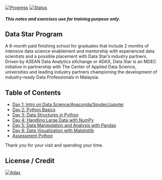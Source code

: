 [![Progress](https://img.shields.io/badge/Progress-15%25-orange.svg)]()
[![Status](https://img.shields.io/badge/Status-Incomplete-orange.svg)]()

##### This notes and exercises use for training purpose only.

## Data Star Program
A 6-month paid finishing school for graduates that include 2 months of intensive data science enablement and mentorship with experienced data scientists and a possible placement with Data Star’s industry partners. Driven by ASEAN Data Analytics eXchange or ADAX, Data Star is an MDEC initiative in partnership with The Center of Applied Data Science, universities and leading industry partners championing the development of industry-ready Data Professionals in Malaysia.

## Table of Contents
- [Day 1: Intro on Data Science/Anaconda/Spyder/Jupyter](https://github.com/eikmarizal/DataStar/tree/master/Day%201)
- [Day 2: Python Basics](https://github.com/eikmarizal/DataStar/tree/master/Day%202)
- [Day 3: Data Structures in Python](https://github.com/eikmarizal/DataStar/tree/master/Day%203)
- [Day 4: Handling Large Data with NumPy](https://github.com/eikmarizal/DataStar/tree/master/Day%204)
- [Day 5: Data Manipulation and Analysis with Pandas](https://github.com/eikmarizal/DataStar/tree/master/Day%205)
- [Day 6: Data Visualization with Matplotlib](https://github.com/eikmarizal/DataStar/tree/master/Day%206)
- [Assessment Python](https://github.com/eikmarizal/DataStar/tree/master/Assessment%20Python)

Thank you for your visit and spending your time.

## License / Credit

[![Adax](http://adax.asia/wp-content/uploads/2017/03/logo_adax.png)](http://adax.asia/datastar/)
